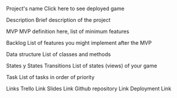 Project's name
Click here to see deployed game

Description
Brief description of the project

MVP
MVP definition here, list of minimum features

Backlog
List of features you might implement after the MVP

Data structure
List of classes and methods

States y States Transitions
List of states (views) of your game

Task
List of tasks in order of priority

Links
Trello Link
Slides Link
Github repository Link
Deployment Link